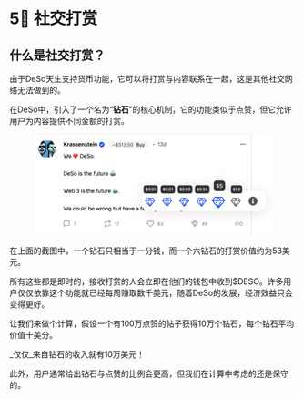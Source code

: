 # 5⃣ 社交打赏

## 什么是社交打赏？

由于DeSo天生支持货币功能，它可以将打赏与内容联系在一起，这是其他社交网络无法做到的。

在DeSo中，引入了一个名为“**钻石**”的核心机制，它的功能类似于点赞，但它允许用户为内容提供不同金额的打赏。

<figure><img src="../../.gitbook/assets/image (15).png" alt=""><figcaption></figcaption></figure>

在上面的截图中，一个钻石只相当于一分钱，而一个六钻石的打赏价值约为53美元。

所有这些都是即时的，接收打赏的人会立即在他们的钱包中收到$DESO。许多用户仅仅依靠这个功能就已经每周赚取数千美元，随着DeSo的发展，经济效益只会变得更好。

让我们来做个计算，假设一个有100万点赞的帖子获得10万个钻石，每个钻石平均价值十美分。

_仅仅_来自钻石的收入就有10万美元！

此外，用户通常给出钻石与点赞的比例会更高，但我们在计算中考虑的还是保守的。

